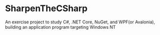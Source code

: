 # SharpenTheCSharp
An exercise project to study C#, .NET Core, NuGet, and WPF(or Avalonia), building an application program targeting Windows NT
